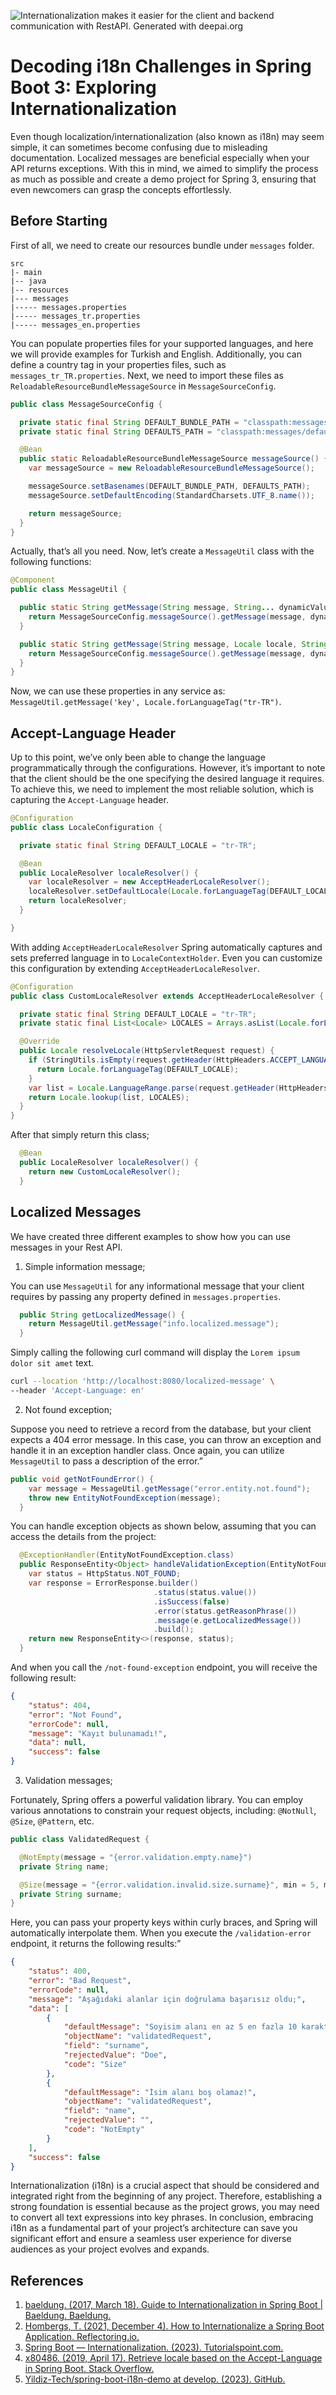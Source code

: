 ![Internationalization makes it easier for the client and backend communication with RestAPI. Generated with deepai.org](https://raw.githubusercontent.com/izzetkalic/kalic.dev.public/refs/heads/main/blogs/images/2024.Sep_i18n-configuration-spring_1.png)


# Decoding i18n Challenges in Spring Boot 3: Exploring Internationalization

Even though localization/internationalization (also known as i18n) may seem simple, it can sometimes become confusing due to misleading documentation. Localized messages are beneficial especially when your API returns exceptions. With this in mind, we aimed to simplify the process as much as possible and create a demo project for Spring 3, ensuring that even newcomers can grasp the concepts effortlessly.

## Before Starting

First of all, we need to create our resources bundle under `messages` folder.


```
src
|- main
|-- java
|-- resources
|--- messages
|----- messages.properties
|----- messages_tr.properties
|----- messages_en.properties
```

You can populate properties files for your supported languages, and here we will provide examples for Turkish and English. Additionally, you can define a country tag in your properties files, such as `messages_tr_TR.properties`. Next, we need to import these files as `ReloadableResourceBundleMessageSource` in `MessageSourceConfig`.

```java
public class MessageSourceConfig {

  private static final String DEFAULT_BUNDLE_PATH = "classpath:messages/messages";
  private static final String DEFAULTS_PATH = "classpath:messages/defaults";

  @Bean
  public static ReloadableResourceBundleMessageSource messageSource() {
    var messageSource = new ReloadableResourceBundleMessageSource();

    messageSource.setBasenames(DEFAULT_BUNDLE_PATH, DEFAULTS_PATH);
    messageSource.setDefaultEncoding(StandardCharsets.UTF_8.name());

    return messageSource;
  }
}
```

Actually, that’s all you need. Now, let’s create a `MessageUtil` class with the following functions:

```java
@Component
public class MessageUtil {

  public static String getMessage(String message, String... dynamicValues) {
    return MessageSourceConfig.messageSource().getMessage(message, dynamicValues, LocaleContextHolder.getLocale());
  }

  public static String getMessage(String message, Locale locale, String... dynamicValues) {
    return MessageSourceConfig.messageSource().getMessage(message, dynamicValues, locale);
  }
}
```

Now, we can use these properties in any service as: `MessageUtil.getMessage('key', Locale.forLanguageTag("tr-TR")`.

## Accept-Language Header

Up to this point, we’ve only been able to change the language programmatically through the configurations. However, it’s important to note that the client should be the one specifying the desired language it requires. To achieve this, we need to implement the most reliable solution, which is capturing the `Accept-Language` header.

```java
@Configuration
public class LocaleConfiguration {

  private static final String DEFAULT_LOCALE = "tr-TR";

  @Bean
  public LocaleResolver localeResolver() {
    var localeResolver = new AcceptHeaderLocaleResolver();
    localeResolver.setDefaultLocale(Locale.forLanguageTag(DEFAULT_LOCALE));
    return localeResolver;
  }

}
```

With adding `AcceptHeaderLocaleResolver` Spring automatically captures and sets preferred language in to `LocaleContextHolder`. Even you can customize this configuration by extending `AcceptHeaderLocaleResolver`.

```java
@Configuration
public class CustomLocaleResolver extends AcceptHeaderLocaleResolver {

  private static final String DEFAULT_LOCALE = "tr-TR";
  private static final List<Locale> LOCALES = Arrays.asList(Locale.forLanguageTag("tr"), Locale.forLanguageTag("en"));

  @Override
  public Locale resolveLocale(HttpServletRequest request) {
    if (StringUtils.isEmpty(request.getHeader(HttpHeaders.ACCEPT_LANGUAGE))) {
      return Locale.forLanguageTag(DEFAULT_LOCALE);
    }
    var list = Locale.LanguageRange.parse(request.getHeader(HttpHeaders.ACCEPT_LANGUAGE));
    return Locale.lookup(list, LOCALES);
  }
}
```

After that simply return this class;

```java
  @Bean
  public LocaleResolver localeResolver() {
    return new CustomLocaleResolver();
  }
```

## Localized Messages

We have created three different examples to show how you can use messages in your Rest API.

1. Simple information message;

You can use `MessageUtil` for any informational message that your client requires by passing any property defined in `messages.properties`.

```java
  public String getLocalizedMessage() {
    return MessageUtil.getMessage("info.localized.message");
  }
```

Simply calling the following curl command will display the `Lorem ipsum dolor sit amet` text.


```bash
curl --location 'http://localhost:8080/localized-message' \
--header 'Accept-Language: en'
```

2. Not found exception;

Suppose you need to retrieve a record from the database, but your client expects a 404 error message. In this case, you can throw an exception and handle it in an exception handler class. Once again, you can utilize `MessageUtil` to pass a description of the error.”

```java
public void getNotFoundError() {
    var message = MessageUtil.getMessage("error.entity.not.found");
    throw new EntityNotFoundException(message);
  }
```

You can handle exception objects as shown below, assuming that you can access the details from the project:

```java
  @ExceptionHandler(EntityNotFoundException.class)
  public ResponseEntity<Object> handleValidationException(EntityNotFoundException e) {
    var status = HttpStatus.NOT_FOUND;
    var response = ErrorResponse.builder()
                                .status(status.value())
                                .isSuccess(false)
                                .error(status.getReasonPhrase())
                                .message(e.getLocalizedMessage())
                                .build();
    return new ResponseEntity<>(response, status);
  }
```

And when you call the `/not-found-exception` endpoint, you will receive the following result:

```json
{
    "status": 404,
    "error": "Not Found",
    "errorCode": null,
    "message": "Kayıt bulunamadı!",
    "data": null,
    "success": false
}
```

3. Validation messages;

Fortunately, Spring offers a powerful validation library. You can employ various annotations to constrain your request objects, including: `@NotNull`, `@Size`, `@Pattern`, etc.

```java
public class ValidatedRequest {

  @NotEmpty(message = "{error.validation.empty.name}")
  private String name;

  @Size(message = "{error.validation.invalid.size.surname}", min = 5, max = 10)
  private String surname;
}
```

Here, you can pass your property keys within curly braces, and Spring will automatically interpolate them. When you execute the `/validation-error` endpoint, it returns the following results:”

```json
{
    "status": 400,
    "error": "Bad Request",
    "errorCode": null,
    "message": "Aşağıdaki alanlar için doğrulama başarısız oldu;",
    "data": [
        {
            "defaultMessage": "Soyisim alanı en az 5 en fazla 10 karakter olabilir!",
            "objectName": "validatedRequest",
            "field": "surname",
            "rejectedValue": "Doe",
            "code": "Size"
        },
        {
            "defaultMessage": "İsim alanı boş olamaz!",
            "objectName": "validatedRequest",
            "field": "name",
            "rejectedValue": "",
            "code": "NotEmpty"
        }
    ],
    "success": false
}
```

Internationalization (i18n) is a crucial aspect that should be considered and integrated right from the beginning of any project. Therefore, establishing a strong foundation is essential because as the project grows, you may need to convert all text expressions into key phrases. In conclusion, embracing i18n as a fundamental part of your project’s architecture can save you significant effort and ensure a seamless user experience for diverse audiences as your project evolves and expands.

## References
1. [baeldung. (2017, March 18). Guide to Internationalization in Spring Boot | Baeldung. Baeldung.](https://www.baeldung.com/spring-boot-internationalization)
2. ‌[Hombergs, T. (2021, December 4). How to Internationalize a Spring Boot Application. Reflectoring.io.](https://reflectoring.io/spring-boot-internationalization/)
3. [Spring Boot — Internationalization. (2023). Tutorialspoint.com.](https://www.tutorialspoint.com/spring_boot/spring_boot_internationalization.htm)
4. [x80486. (2019, April 17). Retrieve locale based on the Accept-Language in Spring Boot. Stack Overflow.](https://stackoverflow.com/questions/55736861/retrieve-locale-based-on-the-accept-language-in-spring-boot/55740234#55740234)
5. [Yildiz-Tech/spring-boot-i18n-demo at develop. (2023). GitHub.](https://github.com/Yildiz-Tech/spring-boot-i18n-demo/tree/develop)